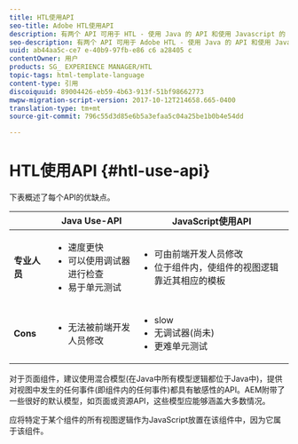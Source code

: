 ```yaml
---
title: HTL使用API
seo-title: Adobe HTL使用API
description: 有两个 API 可用于 HTL - 使用 Java 的 API 和使用 Javascript 的 API
seo-description: 有两个 API 可用于 Adobe HTL - 使用 Java 的 API 和使用 Javascript 的 API
uuid: ab44aa5c-ce7 e-40b9-97fb-e86 c6 a28405 c
contentOwner: 用户
products: SG_ EXPERIENCE MANAGER/HTL
topic-tags: html-template-language
content-type: 引用
discoiquuid: 89004426-eb59-4b63-913f-51bf98662773
mwpw-migration-script-version: 2017-10-12T214658.665-0400
translation-type: tm+mt
source-git-commit: 796c55d3d85e6b5a3efaa5c04a25be1b0b4e54dd

---
```



# HTL使用API {#htl-use-api}

下表概述了每个API的优缺点。

|  | **Java Use-API** | **JavaScript使用API** |
|--- |--- |--- |
| **专业人员** | <ul><li>速度更快</li><li>可以使用调试器进行检查</li><li>易于单元测试</li></ul> | <ul><li>可由前端开发人员修改</li><li>位于组件内，使组件的视图逻辑靠近其相应的模板</li></ul> |
| **Cons** | <ul><li>无法被前端开发人员修改</li></ul> | <ul><li>slow</li><li>无调试器(尚未)</li><li>更难单元测试</li></ul> |


对于页面组件，建议使用混合模型(在Java中所有模型逻辑都位于Java中)，提供对视图中发生的任何事件(即组件内的任何事件)都具有敏感性的API。AEM附带了一些很好的默认模型，如页面或资源API，这些模型应能够涵盖大多数情况。

应将特定于某个组件的所有视图逻辑作为JavaScript放置在该组件中，因为它属于该组件。
